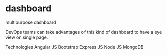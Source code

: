 # dashboard
multipurpose dashboard

DevOps teams can take advantages of this kind of dashboard to have a eye view on single page.

Technologies
Angular JS
Bootstrap
Express JS
Node JS
MongoDB

